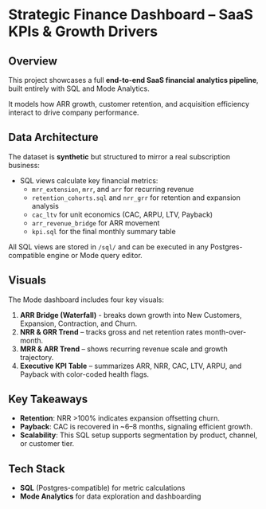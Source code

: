 # Strategic Finance Dashboard – SaaS KPIs & Growth Drivers

## Overview
This project showcases a full **end-to-end SaaS financial analytics pipeline**, built entirely with SQL and Mode Analytics.

It models how ARR growth, customer retention, and acquisition efficiency interact to drive company performance.

## Data Architecture

The dataset is **synthetic** but structured to mirror a real subscription business:
* SQL views calculate key financial metrics:
   * `mrr_extension`, `mrr`, and `arr` for recurring revenue
   * `retention_cohorts.sql` and `nrr_grr` for retention and expansion analysis
   * `cac_ltv` for unit economics (CAC, ARPU, LTV, Payback)
   * `arr_revenue_bridge` for ARR movement
   * `kpi.sql` for the final monthly summary table

All SQL views are stored in `/sql/` and can be executed in any Postgres-compatible engine or Mode query editor.

## Visuals
The Mode dashboard includes four key visuals:
1. **ARR Bridge (Waterfall)** - breaks down growth into New Customers, Expansion, Contraction, and Churn.
2. **NRR & GRR Trend** – tracks gross and net retention rates month-over-month.
3. **MRR & ARR Trend** – shows recurring revenue scale and growth trajectory.
4. **Executive KPI Table** – summarizes ARR, NRR, CAC, LTV, ARPU, and Payback with color-coded health flags.

## Key Takeaways
* **Retention**: NRR >100% indicates expansion offsetting churn.
* **Payback**: CAC is recovered in ~6–8 months, signaling efficient growth.
* **Scalability**: This SQL setup supports segmentation by product, channel, or customer tier.

## Tech Stack
* **SQL** (Postgres-compatible) for metric calculations
* **Mode Analytics** for data exploration and dashboarding
